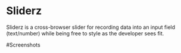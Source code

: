 # Sliderz
Sliderz is a cross-browser slider for recording data into an input field (text/number) while
being free to style as the developer sees fit.

#Screenshots
